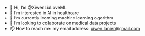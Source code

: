 - 👋 Hi, I’m @XiwenLiuLoveML
- 👀 I’m interested in AI in healthcare
- 🌱 I’m currently learning machine learning algorithm
- 💞️ I’m looking to collaborate on medical data projects
- 📫 How to reach me: my email address: xiwen.lanier@gmail.com

<!---
XiwenLiuLoveML/XiwenLiuLoveML is a ✨ special ✨ repository because its `README.md` (this file) appears on your GitHub profile.
You can click the Preview link to take a look at your changes.
--->
